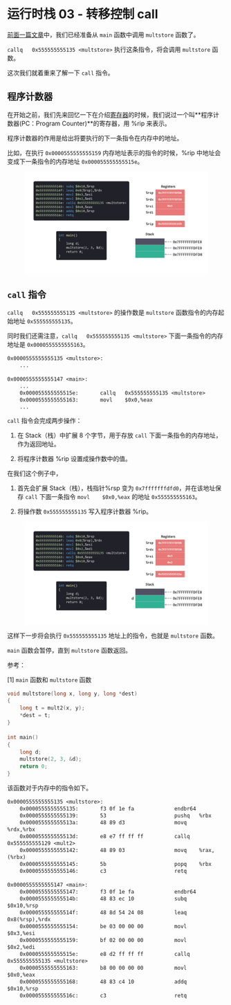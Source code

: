 # 运行时栈 03 - 转移控制 call

[前面一篇文章](./运行时栈2分配内存.md)中，我们已经准备从 `main` 函数中调用 `multstore` 函数了。

`callq   0x555555555135 <multstore>` 执行这条指令，将会调用 `multstore` 函数。

这次我们就着重来了解一下 `call` 指令。

## 程序计数器

在开始之前，我们先来回忆一下在介绍[寄存器](./寄存器.md)的时候，我们说过一个叫**程序计数器(PC：Program Counter)**的寄存器，用 %rip 来表示。

程序计数器的作用是给出将要执行的下一条指令在内存中的地址。

比如，在执行 `0x0000555555555159` 内存地址表示的指令的时候，%rip 中地址会变成下一条指令的内存地址 `0x000055555555515e`。

<figure>
    <img src="./doc/illustrations/runtimestack/runtimestack0209.gif" width="700" alt="register" align="center">
</figure>

## `call` 指令

`callq   0x555555555135 <multstore>` 的操作数是 `multstore` 函数指令的内存起始地址 `0x555555555135`。

同时我们还需注意，`callq   0x555555555135 <multstore>` 下面一条指令的内存地址是 `0x0000555555555163`。

```arm
0x0000555555555135 <multstore>:
    ...

0x0000555555555147 <main>:
    ...
    0x000055555555515e:       callq   0x555555555135 <multstore>
    0x0000555555555163:       movl    $0x0,%eax
    ...
```

`call` 指令会完成两步操作：
1. 在 Stack（栈）中扩展 8 个字节，用于存放 `call` 下面一条指令的内存地址，作为返回地址。

2. 将程序计数器 %rip 设置成操作数中的值。

在我们这个例子中，
1. 首先会扩展 Stack（栈），栈指针%rsp 变为 `0x7fffffffdfd0`，并在该地址保存 `call` 下面一条指令 `movl    $0x0,%eax` 的地址 `0x555555555163`。

2. 将操作数 `0x555555555135` 写入程序计数器 %rip。


<figure>
    <img src="./doc/illustrations/runtimestack/runtimestack0208.gif" width="700" alt="register" align="center">
</figure>

这样下一步将会执行 `0x555555555135` 地址上的指令，也就是 `multstore` 函数。

`main` 函数会暂停，直到 `multstore` 函数返回。

参考：

[1] `main` 函数和 `multstore` 函数

```c
void multstore(long x, long y, long *dest)
{
    long t = mult2(x, y);
    *dest = t;
}

int main()
{
    long d;
    multstore(2, 3, &d);
    return 0;
}
```

该函数对于内存中的指令如下。

```arm
0x0000555555555135 <multstore>:
    0x0000555555555135:       f3 0f 1e fa             endbr64 
    0x0000555555555139:       53                      pushq   %rbx
    0x000055555555513a:       48 89 d3                movq    %rdx,%rbx
    0x000055555555513d:       e8 e7 ff ff ff          callq   0x555555555129 <mult2>
    0x0000555555555142:       48 89 03                movq    %rax,(%rbx)
    0x0000555555555145:       5b                      popq    %rbx
    0x0000555555555146:       c3                      retq   

0x0000555555555147 <main>:
    0x0000555555555147:       f3 0f 1e fa             endbr64 
    0x000055555555514b:       48 83 ec 10             subq    $0x10,%rsp
    0x000055555555514f:       48 8d 54 24 08          leaq    0x8(%rsp),%rdx
    0x0000555555555154:       be 03 00 00 00          movl    $0x3,%esi
    0x0000555555555159:       bf 02 00 00 00          movl    $0x2,%edi
    0x000055555555515e:       e8 d2 ff ff ff          callq   0x555555555135 <multstore>
    0x0000555555555163:       b8 00 00 00 00          movl    $0x0,%eax
    0x0000555555555168:       48 83 c4 10             addq    $0x10,%rsp
    0x000055555555516c:       c3                      retq   
```